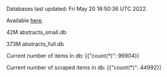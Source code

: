 Databases last updated: Fri May 20 18:50:36 UTC 2022. 

Available [here](https://github.com/cbeauhilton/ash-db/releases).


42M	abstracts_small.db

373M	abstracts_full.db

Current number of items in db:
[{"count(*)": 96904}]

Current number of scraped items in db:
[{"count(*)": 44992}]
